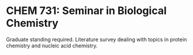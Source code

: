 # CHEM 731: Seminar in Biological Chemistry

Graduate standing required. Literature survey dealing with topics in protein chemistry and nucleic acid chemistry.